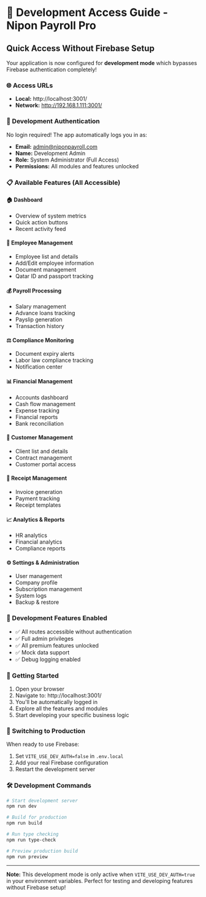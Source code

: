# 🚀 Development Access Guide - Nipon Payroll Pro

## Quick Access Without Firebase Setup

Your application is now configured for **development mode** which bypasses Firebase authentication completely!

### 🌐 Access URLs
- **Local:** http://localhost:3001/
- **Network:** http://192.168.1.111:3001/

### 🔑 Development Authentication
No login required! The app automatically logs you in as:
- **Email:** admin@niponpayroll.com
- **Name:** Development Admin
- **Role:** System Administrator (Full Access)
- **Permissions:** All modules and features unlocked

### 📋 Available Features (All Accessible)

#### 🏠 Dashboard
- Overview of system metrics
- Quick action buttons
- Recent activity feed

#### 👥 Employee Management
- Employee list and details
- Add/Edit employee information
- Document management
- Qatar ID and passport tracking

#### 💰 Payroll Processing
- Salary management
- Advance loans tracking
- Payslip generation
- Transaction history

#### ⚖️ Compliance Monitoring
- Document expiry alerts
- Labor law compliance tracking
- Notification center

#### 📊 Financial Management
- Accounts dashboard
- Cash flow management
- Expense tracking
- Financial reports
- Bank reconciliation

#### 🏢 Customer Management
- Client list and details
- Contract management
- Customer portal access

#### 🧾 Receipt Management
- Invoice generation
- Payment tracking
- Receipt templates

#### 📈 Analytics & Reports
- HR analytics
- Financial analytics
- Compliance reports

#### ⚙️ Settings & Administration
- User management
- Company profile
- Subscription management
- System logs
- Backup & restore

### 🔧 Development Features Enabled
- ✅ All routes accessible without authentication
- ✅ Full admin privileges
- ✅ All premium features unlocked
- ✅ Mock data support
- ✅ Debug logging enabled

### 🎯 Getting Started
1. Open your browser
2. Navigate to: http://localhost:3001/
3. You'll be automatically logged in
4. Explore all the features and modules
5. Start developing your specific business logic

### 🔄 Switching to Production
When ready to use Firebase:
1. Set `VITE_USE_DEV_AUTH=false` in `.env.local`
2. Add your real Firebase configuration
3. Restart the development server

### 🛠️ Development Commands
```bash
# Start development server
npm run dev

# Build for production
npm run build

# Run type checking
npm run type-check

# Preview production build
npm run preview
```

---
**Note:** This development mode is only active when `VITE_USE_DEV_AUTH=true` in your environment variables. Perfect for testing and developing features without Firebase setup!
